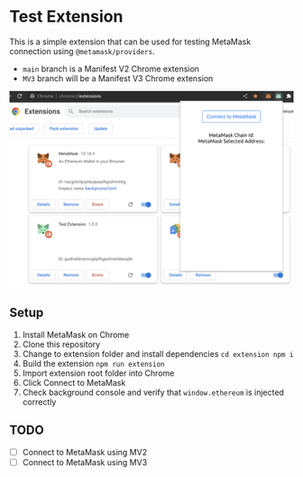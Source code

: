 # Test Extension
This is a simple extension that can be used for testing MetaMask connection using `@metamask/providers`.
- `main` branch is a Manifest V2 Chrome extension
- `MV3` branch will be a Manifest V3 Chrome extension

![popup](./images/popup.png)

## Setup
1. Install MetaMask on Chrome
2. Clone this repository
3. Change to extension folder and install dependencies `cd extension npm i`
4. Build the extension `npm run extension`
5. Import extension root folder into Chrome
6. Click Connect to MetaMask
7. Check background console and verify that `window.ethereum` is injected correctly

## TODO
- [ ] Connect to MetaMask using MV2
- [ ] Connect to MetaMask using MV3
